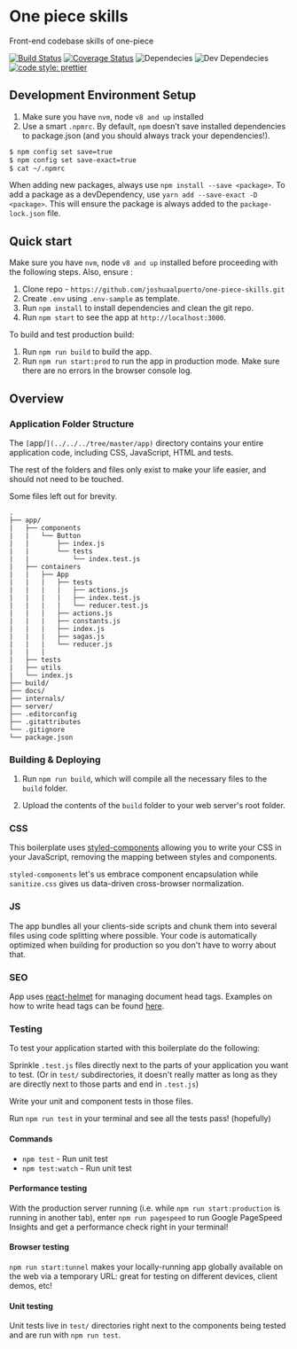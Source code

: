 # One piece skills

Front-end codebase skills of one-piece

[![Build Status](https://travis-ci.org/joshuaalpuerto/one-piece-skills.svg?branch=master)](https://travis-ci.org/joshuaalpuerto/one-piece-skills)
[![Coverage Status](https://coveralls.io/repos/github/joshuaalpuerto/one-piece-skills/badge.svg?branch=master)](https://coveralls.io/github/joshuaalpuerto/one-piece-skills?branch=master)
![Dependecies](https://david-dm.org/joshuaalpuerto/one-piece-skills/status.svg)
![Dev Dependecies](https://david-dm.org/joshuaalpuerto/one-piece-skills/dev-status.svg)
[![code style: prettier](https://img.shields.io/badge/code_style-prettier-ff69b4.svg?style=flat-square)](https://github.com/prettier/prettier)

## Development Environment Setup

1.  Make sure you have `nvm`, node `v8 and up` installed
2.  Use a smart `.npmrc`. By default, `npm` doesn’t save installed dependencies to package.json (and you should always track your dependencies!).

```bash
$ npm config set save=true
$ npm config set save-exact=true
$ cat ~/.npmrc
```

When adding new packages, always use `npm install --save <package>`. To add a package as a devDependency, use `yarn add --save-exact -D <package>`. This will ensure the package is always added to the `package-lock.json` file.

## Quick start

Make sure you have `nvm`, node `v8 and up` installed before proceeding with the following steps. Also, ensure :

1.  Clone repo - `https://github.com/joshuaalpuerto/one-piece-skills.git`
2.  Create `.env` using `.env-sample` as template.
3.  Run `npm install` to install dependencies and clean the git repo.
4.  Run `npm start` to see the app at `http://localhost:3000`.

To build and test production build:

1.  Run `npm run build` to build the app.
2.  Run `npm run start:prod` to run the app in production mode. Make sure there are no errors in the browser console log.

## Overview

### Application Folder Structure

The `[`app/`](../../../tree/master/app)` directory contains your entire application code, including CSS, JavaScript, HTML and tests.

The rest of the folders and files only exist to make your life easier, and
should not need to be touched.

Some files left out for brevity.

```
.
├── app/
|   ├── components
|   |   └── Button
|   |       ├── index.js
|   |       └── tests
|   |           └── index.test.js
|   ├── containers
|   |   ├── App
|   |   |   ├── tests
|   |   |   |   ├── actions.js
|   |   |   |   ├── index.test.js
|   |   |   |   └── reducer.test.js
|   |   |   ├── actions.js
|   |   |   ├── constants.js
|   |   |   ├── index.js
|   |   |   ├── sagas.js
|   |   |   └── reducer.js
|   |   |
|   ├── tests
|   ├── utils
|   └── index.js
├── build/
├── docs/
├── internals/
├── server/
├── .editorconfig
├── .gitattributes
└── .gitignore
└── package.json
```

### Building & Deploying

1.  Run `npm run build`, which will compile all the necessary files to the
    `build` folder.

2.  Upload the contents of the `build` folder to your web server's root folder.

### CSS

This boilerplate uses [styled-components](https://github.com/styled-components/styled-components) allowing you to write your CSS in your JavaScript, removing the mapping between styles and components.

`styled-components` let's us embrace component encapsulation while `sanitize.css` gives us data-driven cross-browser normalization.

### JS

The app bundles all your clients-side scripts and chunk them into several files using
code splitting where possible. Your code is automatically optimized when
building for production so you don't have to worry about that.


### SEO

App uses [react-helmet](https://github.com/nfl/react-helmet) for managing document head tags. Examples on how to
write head tags can be found [here](https://github.com/nfl/react-helmet#examples).

### Testing

To test your application started with this boilerplate do the following:

Sprinkle `.test.js` files directly next to the parts of your application you want to test. (Or in `test/` subdirectories, it doesn't really matter as long as they are directly next to those parts and end in `.test.js`)

Write your unit and component tests in those files.

Run `npm run test` in your terminal and see all the tests pass! (hopefully)

#### Commands

- `npm test` - Run unit test
- `npm test:watch` - Run unit test

#### Performance testing

With the production server running (i.e. while `npm run start:production` is running in
another tab), enter `npm run pagespeed` to run Google PageSpeed Insights and
get a performance check right in your terminal!

#### Browser testing

`npm run start:tunnel` makes your locally-running app globally available on the web
via a temporary URL: great for testing on different devices, client demos, etc!

#### Unit testing

Unit tests live in `test/` directories right next to the components being tested
and are run with `npm run test`.
